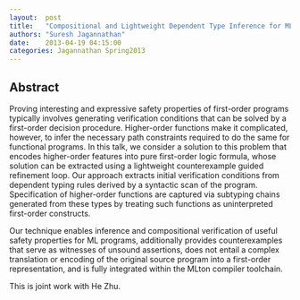 ```yaml
--- 
layout:  post 
title:   "Compositional and Lightweight Dependent Type Inference for ML"
authors: "Suresh Jagannathan" 
date:    2013-04-19 04:15:00 
categories: Jagannathan Spring2013
--- 
```

## Abstract

Proving interesting and expressive safety properties of first-order programs
typically involves generating verification conditions that can be solved by a
first-order decision procedure. Higher-order functions make it complicated,
however, to infer the necessary path constraints required to do the same for
functional programs.  In this talk, we consider a solution to this problem that
encodes higher-order features into pure first-order logic formula, whose
solution can be extracted using a lightweight counterexample guided refinement
loop.  Our approach extracts initial verification conditions from dependent
typing rules derived by a syntactic scan of the program.  Specification of
higher-order functions are captured via subtyping chains generated from these
types by treating such functions as uninterpreted first-order constructs.

Our technique enables inference and compositional verification of useful safety
properties for ML programs, additionally provides counterexamples that serve as
witnesses of unsound assertions, does not entail a complex translation or
encoding of the original source program into a first-order representation, and
is fully integrated within the MLton compiler toolchain.

This is joint work with He Zhu.

